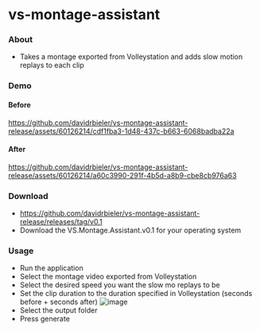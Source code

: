 # vs-montage-assistant


### About
- Takes a montage exported from Volleystation and adds slow motion replays to each clip

### Demo
#### Before
https://github.com/davidrbieler/vs-montage-assistant-release/assets/60126214/cdf1fba3-1d48-437c-b663-6068badba22a
#### After
https://github.com/davidrbieler/vs-montage-assistant-release/assets/60126214/a60c3990-291f-4b5d-a8b9-cbe8cb976a63
### Download
- https://github.com/davidrbieler/vs-montage-assistant-release/releases/tag/v0.1
- Download the VS.Montage.Assistant.v0.1 for your operating system
### Usage
- Run the application
- Select the montage video exported from Volleystation
- Select the desired speed you want the slow mo replays to be
- Set the clip duration to the duration specified in Volleystation (seconds before + seconds after)
![image](https://github.com/davidrbieler/vs-montage-assistant-release/assets/60126214/d87b5b30-0d71-4a0e-bf82-7194b39a245c)
- Select the output folder
- Press generate















